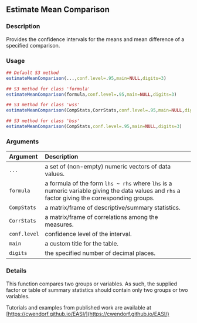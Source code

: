 ## Estimate Mean Comparison

### Description

Provides the confidence intervals for the means and mean difference of a specified comparison.

### Usage

```r
## Default S3 method
estimateMeanComparison(...,conf.level=.95,main=NULL,digits=3)

## S3 method for class 'formula'
estimateMeanComparison(formula,conf.level=.95,main=NULL,digits=3)

## S3 method for class 'wss'
estimateMeanComparison(CompStats,CorrStats,conf.level=.95,main=NULL,digits=3)

## S3 method for class 'bss'
estimateMeanComparison(CompStats,conf.level=.95,main=NULL,digits=3)
```

### Arguments

Argument | Description
:-- | :--
```...``` | a set of (non-empty) numeric vectors of data values.
```formula``` | a formula of the form `lhs ~ rhs` where `lhs` is a numeric variable giving the data values and `rhs` a factor giving the corresponding groups.
```CompStats``` | a matrix/frame of descriptive/summary statistics.
```CorrStats``` | a matrix/frame of correlations among the measures.
```conf.level``` | confidence level of the interval.
```main``` | a custom title for the table.
```digits``` | the specified number of decimal places.

### Details

This function compares two groups or variables. As such, the supplied factor or table of summary statistics should contain only two groups or two variables.
 
Tutorials and examples from published work are available at [https://cwendorf.github.io/EASI/](https://cwendorf.github.io/EASI/) 
